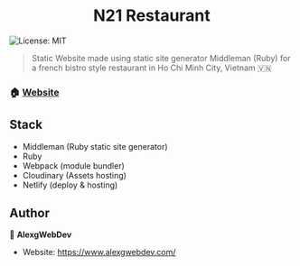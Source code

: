 <h1 align="center">N21 Restaurant</h1>
<p>
    <img alt="License: MIT" src="https://img.shields.io/badge/License-MIT-yellow.svg" />
  </a>
</p>

> Static Website made using static site generator Middleman (Ruby) for a french bistro style restaurant in Ho Chi Minh City, Vietnam 🇻🇳

### 🏠 [Website](https://festive-meitner-7c1016.netlify.app/)


## Stack

- Middleman (Ruby static site generator)
- Ruby
- Webpack (module bundler)
- Cloudinary (Assets hosting)
- Netlify (deploy & hosting)

## Author

👤 **AlexgWebDev**

* Website: https://www.alexgwebdev.com/

